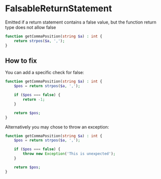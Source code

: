 # FalsableReturnStatement

Emitted if a return statement contains a false value, but the function return type does not allow false

```php
function getCommaPosition(string $a) : int {
    return strpos($a, ',');
}
```

## How to fix

You can add a specific check for false:

```php
function getCommaPosition(string $a) : int {
    $pos = return strpos($a, ',');

    if ($pos === false) {
        return -1;
    }

    return $pos;
}
```

Alternatively you may chose to throw an exception:

```php
function getCommaPosition(string $a) : int {
    $pos = return strpos($a, ',');

    if ($pos === false) {
        throw new Exception('This is unexpected');
    }

    return $pos;
}
```
